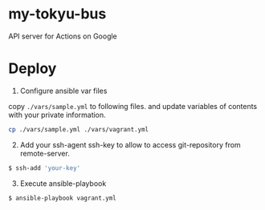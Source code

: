 # my-tokyu-bus
API server for Actions on Google


# Deploy

1. Configure ansible var files

copy `./vars/sample.yml` to following files.
and update variables of contents with your private information.

```bash
cp ./vars/sample.yml ./vars/vagrant.yml
```

2. Add your ssh-agent ssh-key to allow to access git-repository from remote-server.

```bash
$ ssh-add 'your-key'
```

3. Execute ansible-playbook

```bash
$ ansible-playbook vagrant.yml
```
